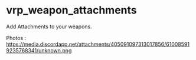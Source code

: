 # vrp_weapon_attachments 

Add Attachments to your weapons. 

Photos : https://media.discordapp.net/attachments/405091097313017856/610085919235768341/unknown.png
